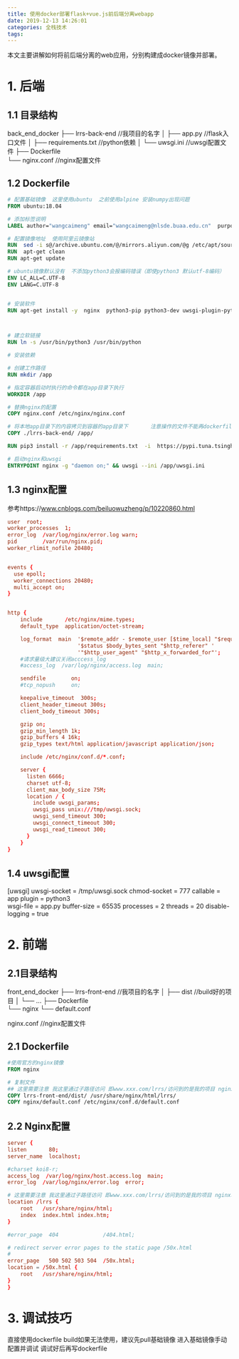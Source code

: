```yaml
---
title: 使用docker部署flask+vue.js前后端分离webapp
date: 2019-12-13 14:26:01
categories: 全栈技术
tags:
---
```


本文主要讲解如何将前后端分离的web应用，分别构建成docker镜像并部署。

<!-- more -->

# 1. 后端

## 1.1 目录结构
back_end_docker
├── lrrs-back-end //我项目的名字
│   ├── app.py  //flask入口文件
│   ├── requirements.txt  //python依赖
│   └── uwsgi.ini   //uwsgi配置文件
├── Dockerfile   
└── nginx.conf  //nginx配置文件

## 1.2 Dockerfile

``` Dockerfile
# 配置基础镜像  这里使用ubuntu  之前使用alpine 安装numpy出现问题
FROM ubuntu:18.04

# 添加标签说明
LABEL author="wangcaimeng" email="wangcaimeng@nlsde.buaa.edu.cn"  purpose="nginx+uwsgi+python3"

# 配置镜像地址  使用阿里云镜像站
RUN  sed -i s@/archive.ubuntu.com/@/mirrors.aliyun.com/@g /etc/apt/sources.list
RUN  apt-get clean
RUN apt-get update

# ubuntu镜像默认没有  不添加python3会报编码错误（即使python3 默认utf-8编码）
ENV LC_ALL=C.UTF-8
ENV LANG=C.UTF-8


# 安装软件
RUN apt-get install -y  nginx  python3-pip python3-dev uwsgi-plugin-python3  uwsgi 



# 建立软链接
RUN ln -s /usr/bin/python3 /usr/bin/python

# 安装依赖

# 创建工作路径
RUN mkdir /app

# 指定容器启动时执行的命令都在app目录下执行
WORKDIR /app

# 替换nginx的配置
COPY nginx.conf /etc/nginx/nginx.conf

# 将本地app目录下的内容拷贝到容器的app目录下       注意操作的文件不能再dockerfile的外层
COPY ./lrrs-back-end/ /app/

RUN pip3 install -r /app/requirements.txt  -i  https://pypi.tuna.tsinghua.edu.cn/simple  --no-cache-dir

# 启动nginx和uwsgi
ENTRYPOINT nginx -g "daemon on;" && uwsgi --ini /app/uwsgi.ini

```

## 1.3 nginx配置
参考https://www.cnblogs.com/beiluowuzheng/p/10220860.html

```conf
user  root;
worker_processes  1;
error_log  /var/log/nginx/error.log warn;
pid        /var/run/nginx.pid;
worker_rlimit_nofile 20480;


events {
  use epoll;
  worker_connections 20480;
  multi_accept on;
}


http {
    include       /etc/nginx/mime.types;
    default_type  application/octet-stream;

    log_format  main  '$remote_addr - $remote_user [$time_local] "$request" '
                      '$status $body_bytes_sent "$http_referer" '
                      '"$http_user_agent" "$http_x_forwarded_for"';
    #请求量级大建议关闭acccess_log
    #access_log  /var/log/nginx/access.log  main;

    sendfile        on;
    #tcp_nopush     on;

    keepalive_timeout  300s;
    client_header_timeout 300s;
    client_body_timeout 300s;

    gzip on;
    gzip_min_length 1k;
    gzip_buffers 4 16k;
    gzip_types text/html application/javascript application/json;

    include /etc/nginx/conf.d/*.conf;

    server {
      listen 6666;
      charset utf-8;
      client_max_body_size 75M;
      location / {
        include uwsgi_params;
        uwsgi_pass unix:///tmp/uwsgi.sock;
        uwsgi_send_timeout 300;
        uwsgi_connect_timeout 300;
        uwsgi_read_timeout 300;
      }
    }
}

```

## 1.4 uwsgi配置
[uwsgi]
uwsgi-socket    = /tmp/uwsgi.sock
chmod-socket    = 777
callable        = app
plugin          = python3   
wsgi-file       = app.py
buffer-size     = 65535
processes       = 2
threads         = 20
disable-logging = true

# 2. 前端

## 2.1目录结构
front_end_docker
├── lrrs-front-end //我项目的名字
│   ├── dist  //build好的项目
│   └── ...
├── Dockerfile   
└── nginx
    └── default.conf

nginx.conf  //nginx配置文件

## 2.1 Dockerfile
``` Dockerfile
#使用官方的nginx镜像
FROM nginx  

# 复制文件
## 这里需要注意 我这里通过子路径访问 即www.xxx.com/lrrs/访问到的是我的项目 nginx和vue中需要进行配置  vue中需要注意url的mode
COPY lrrs-front-end/dist/ /usr/share/nginx/html/lrrs/  
COPY nginx/default.conf /etc/nginx/conf.d/default.conf
```

## 2.2 Nginx配置
```conf
server {
listen       80;
server_name  localhost;

#charset koi8-r;
access_log  /var/log/nginx/host.access.log  main;
error_log  /var/log/nginx/error.log  error;

# 这里需要注意 我这里通过子路径访问 即www.xxx.com/lrrs/访问到的是我的项目 nginx和vue中需要进行配置 
location /lrrs {
    root   /usr/share/nginx/html;
    index  index.html index.htm;
}

#error_page  404              /404.html;

# redirect server error pages to the static page /50x.html
#
error_page   500 502 503 504  /50x.html;
location = /50x.html {
    root   /usr/share/nginx/html;
}
} 

```

# 3. 调试技巧

直接使用dockerfile build如果无法使用，建议先pull基础镜像 进入基础镜像手动配置并调试 调试好后再写dockerfile